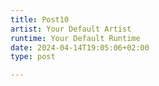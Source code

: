 ```yaml
---
title: Post10
artist: Your Default Artist
runtime: Your Default Runtime
date: 2024-04-14T19:05:06+02:00
type: post

---
```

